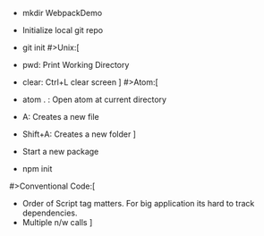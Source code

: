 - mkdir WebpackDemo
- Initialize local git repo
- git init
#>Unix:[
- pwd: Print Working Directory
- clear: Ctrl+L clear screen
]
#>Atom:[
- atom . : Open atom at current directory
- A: Creates a new file
- Shift+A: Creates a new folder
]

- Start a new package
- npm init

#>Conventional Code:[
- Order of Script tag matters. For big application its hard to track dependencies.
- Multiple n/w calls
]